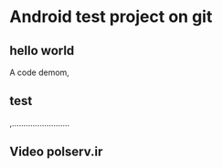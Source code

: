 # Android test project on git

## hello world
A code demom,
## test
,.........................
## Video polserv.ir
